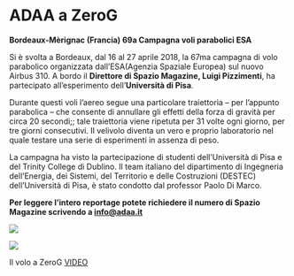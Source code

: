 ADAA a ZeroG
============

**Bordeaux-Mèrignac (Francia) 69a Campagna voli parabolici ESA**

Si è svolta a Bordeaux, dal 16 al 27 aprile 2018, la 67ma campagna di volo parabolico organizzata dall’ESA(Agenzia Spaziale Europea) sul nuovo Airbus 310. A bordo il **Direttore di Spazio Magazine, Luigi Pizzimenti**, ha partecipato all’esperimento dell’**Università di Pisa**.

Durante questi voli l’aereo segue una particolare traiettoria – per l’appunto parabolica – che consente di annullare gli effetti della forza di gravità per circa 20 secondi;; tale traiettoria viene ripetuta per 31 volte ogni giorno, per tre giorni consecutivi. Il velivolo diventa un vero e proprio laboratorio nel quale testare una serie di esperimenti in assenza di peso.

La campagna ha visto la partecipazione di studenti dell’Università di Pisa e del Trinity College di Dublino. Il team italiano del dipartimento di Ingegneria dell’Energia, dei Sistemi, del Territorio e delle Costruzioni (DESTEC) dell’Università di Pisa, è stato condotto dal professor Paolo Di Marco.

**Per leggere l’intero reportage potete richiedere il numero di Spazio Magazine scrivendo a info@adaa.it**

![](https://www.adaa.it/wp/wp-content/uploads/2019/12/IMG_8027-768x1024.jpg)

![](https://www.adaa.it/wp/wp-content/uploads/2019/12/IMG_8064-1024x768.jpg)

Il volo a ZeroG [VIDEO](https://youtu.be/7rFppUgcXjA)